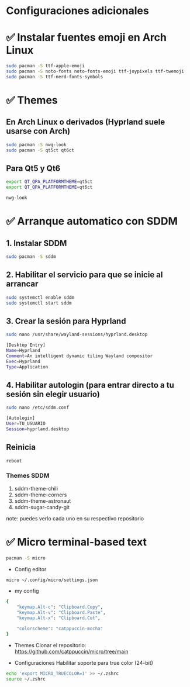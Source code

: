 # Configuraciones adicionales

# ✅ Instalar fuentes emoji en Arch Linux
```bash
sudo pacman -S ttf-apple-emoji
sudo pacman -S noto-fonts noto-fonts-emoji ttf-joypixels ttf-twemoji
sudo pacman -S ttf-nerd-fonts-symbols
```

# ✅ Themes
## En Arch Linux o derivados (Hyprland suele usarse con Arch)
```bash
sudo pacman -S nwg-look
sudo pacman -S qt5ct qt6ct
```
## Para Qt5 y Qt6
```bash
export QT_QPA_PLATFORMTHEME=qt5ct
export QT_QPA_PLATFORMTHEME=qt6ct
```
```bash
nwg-look
```

# ✅ Arranque automatico con SDDM

## 1. Instalar SDDM
```bash
sudo pacman -S sddm
```
## 2. Habilitar el servicio para que se inicie al arrancar
```bash
sudo systemctl enable sddm
sudo systemctl start sddm
```
## 3. Crear la sesión para Hyprland
```bash
sudo nano /usr/share/wayland-sessions/hyprland.desktop
```
```bash
[Desktop Entry]
Name=Hyprland
Comment=An intelligent dynamic tiling Wayland compositor
Exec=Hyprland
Type=Application
```
## 4. Habilitar autologin (para entrar directo a tu sesión sin elegir usuario)
```bash
sudo nano /etc/sddm.conf
```
```bash
[Autologin]
User=TU_USUARIO
Session=hyprland.desktop
```

## Reinicia
```bash
reboot
```

### Themes SDDM
1. sddm-theme-chili
2. sddm-theme-corners
3. sddm-theme-astronaut
4. sddm-sugar-candy-git

note: puedes verlo cada uno en su respectivo repositorio


# ✅ Micro terminal-based text
```bash
pacman -S micro
```
- Config editor
```bash
micro ~/.config/micro/settings.json
```

- my config
```bash
{
    "keymap.Alt-c": "Clipboard.Copy",
    "keymap.Alt-v": "Clipboard.Paste",
    "keymap.Alt-x": "Clipboard.Cut",

    "colorscheme": "catppuccin-mocha"
}
```
- Themes
Clonar el repositorio:
 https://github.com/catppuccin/micro/tree/main

- Configuraciones
  Habilitar soporte para true color (24-bit)
```bash
echo 'export MICRO_TRUECOLOR=1' >> ~/.zshrc
source ~/.zshrc
```
